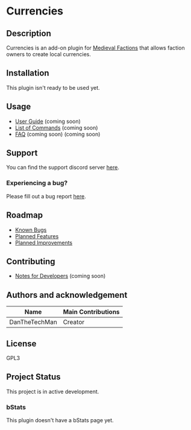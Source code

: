# Currencies

## Description
Currencies is an add-on plugin for [Medieval Factions](https://github.com/dmccoystephenson/Medieval-Factions) that allows faction owners to create local currencies.

## Installation
This plugin isn't ready to be used yet.

## Usage
- [User Guide](https://github.com/dmccoystephenson/Currencies/wiki/Guide) (coming soon)
- [List of Commands](https://github.com/dmccoystephenson/Currencies/wiki/Commands) (coming soon)
- [FAQ](https://github.com/dmccoystephenson/Currencies/wiki/FAQ) (coming soon) (coming soon)

## Support
You can find the support discord server [here](https://discord.gg/xXtuAQ2).

### Experiencing a bug?
Please fill out a bug report [here](https://github.com/dmccoystephenson/Currencies/issues?q=is%3Aissue+is%3Aopen+label%3Abug).

## Roadmap
- [Known Bugs](https://github.com/dmccoystephenson/Currencies/issues?q=is%3Aopen+is%3Aissue+label%3Abug)
- [Planned Features](https://github.com/dmccoystephenson/Currencies/issues?q=is%3Aopen+is%3Aissue+label%3AEpic)
- [Planned Improvements](https://github.com/dmccoystephenson/Currencies/issues?q=is%3Aopen+is%3Aissue+label%3Aimprovement)

## Contributing
- [Notes for Developers](https://github.com/dmccoystephenson/Currencies/wiki/Developer-Notes) (coming soon)

## Authors and acknowledgement
Name | Main Contributions
------------ | -------------
DanTheTechMan | Creator

## License
GPL3

## Project Status
This project is in active development.

### bStats
This plugin doesn't have a bStats page yet.
